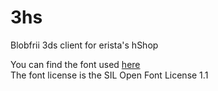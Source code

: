 # 3hs

Blobfrii 3ds client for erista's hShop

You can find the font used [here](https://www.jetbrains.com/lp/mono/)  
The font license is the SIL Open Font License 1.1
